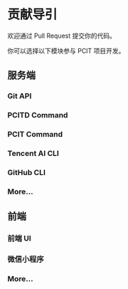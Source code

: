# 贡献导引

欢迎通过 Pull Request 提交你的代码。

你可以选择以下模块参与 PCIT 项目开发。

## 服务端

### Git API

### PCITD Command

### PCIT Command

### Tencent AI CLI

### GitHub CLI

### More...

## 前端

### 前端 UI

### 微信小程序

### More...
